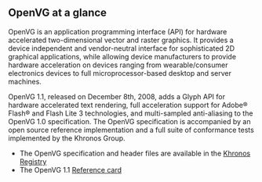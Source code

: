 ## OpenVG at a glance

OpenVG is an application programming interface (API) for hardware accelerated two-dimensional vector and raster graphics. It provides a device independent and vendor-neutral interface for sophisticated 2D graphical applications, while allowing device manufacturers to provide hardware acceleration on devices ranging from wearable/consumer electronics devices to full microprocessor-based desktop and server machines.

OpenVG 1.1, released on December 8th, 2008, adds a Glyph API for hardware accelerated text rendering, full acceleration support for Adobe® Flash® and Flash Lite 3 technologies, and multi-sampled anti-aliasing to the OpenVG 1.0 specification. The OpenVG specification is accompanied by an open source reference implementation and a full suite of conformance tests implemented by the Khronos Group.

*   The OpenVG specification and header files are available in the [Khronos Registry](https://www.khronos.org/registry/OpenVG/)
*   The OpenVG 1.1 [Reference card](https://www.khronos.org/developers/reference-cards/)
